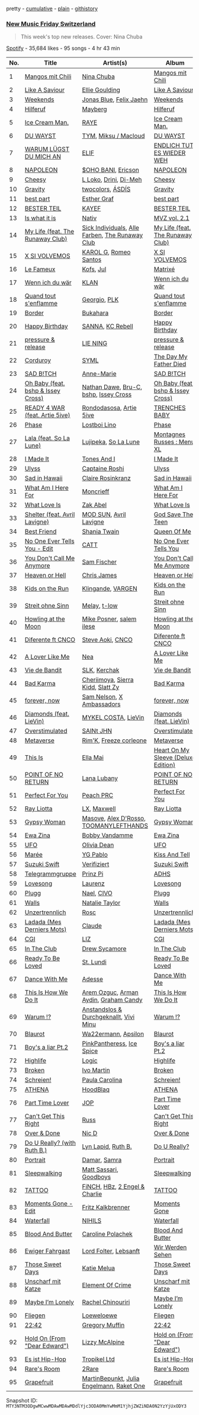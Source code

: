 pretty - [cumulative](/playlists/cumulative/37i9dQZF1DX3crNbt46mRU.md) - [plain](/playlists/plain/37i9dQZF1DX3crNbt46mRU) - [githistory](https://github.githistory.xyz/mackorone/spotify-playlist-archive/blob/main/playlists/plain/37i9dQZF1DX3crNbt46mRU)

### [New Music Friday Switzerland](https://open.spotify.com/playlist/37i9dQZF1DX3crNbt46mRU)

> This week's top new releases\. Cover: Nina Chuba

[Spotify](https://open.spotify.com/user/spotify) - 35,684 likes - 95 songs - 4 hr 43 min

| No. | Title | Artist(s) | Album | Length |
|---|---|---|---|---|
| 1 | [Mangos mit Chili](https://open.spotify.com/track/11eYmv0tA3wEoyD1Sad2Nv) | [Nina Chuba](https://open.spotify.com/artist/2kS9NyuATpYwjeB93h24H5) | [Mangos mit Chili](https://open.spotify.com/album/3qsz2ytKVv0pn17TISastM) | 2:14 |
| 2 | [Like A Saviour](https://open.spotify.com/track/5aNjxmDikP3zGMHfO9dop5) | [Ellie Goulding](https://open.spotify.com/artist/0X2BH1fck6amBIoJhDVmmJ) | [Like A Saviour](https://open.spotify.com/album/0bAL4OMaZIgjmUH3j7q6kb) | 3:40 |
| 3 | [Weekends](https://open.spotify.com/track/3JlHRjPt2TNB9h7VFf0im2) | [Jonas Blue](https://open.spotify.com/artist/1HBjj22wzbscIZ9sEb5dyf), [Felix Jaehn](https://open.spotify.com/artist/4bL2B6hmLlMWnUEZnorEtG) | [Weekends](https://open.spotify.com/album/68Ph2nuIeP3e0vzRxrUmkh) | 2:07 |
| 4 | [Hilferuf](https://open.spotify.com/track/08QqmrxcfV58x8f1o6JxKe) | [Mayberg](https://open.spotify.com/artist/0lNJF6sbrXXPubqKkkyK23) | [Hilferuf](https://open.spotify.com/album/2pV2IQwHfErIcdjNxznMqs) | 2:37 |
| 5 | [Ice Cream Man.](https://open.spotify.com/track/4p5xgTJofLgL4A3trgk7EQ) | [RAYE](https://open.spotify.com/artist/5KKpBU5eC2tJDzf0wmlRp2) | [Ice Cream Man.](https://open.spotify.com/album/0aU6C7aErcXKwpQAdTmmrY) | 4:08 |
| 6 | [DU WAYST](https://open.spotify.com/track/1ooqimwdfX7onBdJ84krPf) | [TYM](https://open.spotify.com/artist/70Rt4lMiib6ya5azoVK51v), [Miksu / Macloud](https://open.spotify.com/artist/76dRoxKtDwYkgCQePok9cU) | [DU WAYST](https://open.spotify.com/album/5Aiq4lr1j8MlpwZ4F77OwD) | 3:47 |
| 7 | [WARUM LÜGST DU MICH AN](https://open.spotify.com/track/2qwAKIcaJLIfLyNFZZNEtj) | [ELIF](https://open.spotify.com/artist/65AzRSW0jKSs0WtttEXrOw) | [ENDLICH TUT ES WIEDER WEH](https://open.spotify.com/album/0gy9vsFO42g4pgYQeetEUa) | 2:58 |
| 8 | [NAPOLEON](https://open.spotify.com/track/49EO0VHHts92I0ZRrbLCKF) | [$OHO BANI](https://open.spotify.com/artist/3KQylwDxYE7Vxli0BSuwaf), [Ericson](https://open.spotify.com/artist/2mkCm5VNJTplOKJxcDYMpa) | [NAPOLEON](https://open.spotify.com/album/7Ikc5Wa5WJR8durhYokDsg) | 2:23 |
| 9 | [Cheesy](https://open.spotify.com/track/3kK5aXZBhYSNdGDLTZVZHm) | [L Loko](https://open.spotify.com/artist/6iI54kPtuDGxFe6T3eIR53), [Drini](https://open.spotify.com/artist/5tRlhg6J2lBxI7Qb4IfL00), [Di\-Meh](https://open.spotify.com/artist/1QHLcqY9m9aoKWcjBiQV0y) | [Cheesy](https://open.spotify.com/album/0M3CQoppUlCl0IslWUvJGg) | 2:39 |
| 10 | [Gravity](https://open.spotify.com/track/7qhPd5HqLrCVpCWvpy8Hrh) | [twocolors](https://open.spotify.com/artist/7ACEUD7UsmmXrnj4OLt8f9), [ÁSDÍS](https://open.spotify.com/artist/28y5ZcfpdZAfeEE5ftCfUg) | [Gravity](https://open.spotify.com/album/6Wkt3HuhyHbxN7G9aSJ6L9) | 2:24 |
| 11 | [best part](https://open.spotify.com/track/5ASFDkvSeOP9ohZlOTBzuJ) | [Esther Graf](https://open.spotify.com/artist/1FXdfOOisB3d3hfZOjhjID) | [best part](https://open.spotify.com/album/44yMlWsOBrLIHLEWYyUcD0) | 2:39 |
| 12 | [BESTER TEIL](https://open.spotify.com/track/7CUec5WJWsOjuNMSPc093S) | [KAYEF](https://open.spotify.com/artist/4hXT6A14n901v8DU5Of337) | [BESTER TEIL](https://open.spotify.com/album/0N6amJj0qGN0K2oIxWLZfM) | 2:01 |
| 13 | [Is what it is](https://open.spotify.com/track/658YasTQ5SD2liqy8tMsJw) | [Nativ](https://open.spotify.com/artist/7ufLkxlHrq3NRaS1fCHOgq) | [MVZ vol\. 2.1](https://open.spotify.com/album/0Ej9HT1fGPR0FIEZIYW87M) | 2:56 |
| 14 | [My Life \(feat\. The Runaway Club\)](https://open.spotify.com/track/31Rh5ezRbJBxvoazjYR5UO) | [Sick Individuals](https://open.spotify.com/artist/0XqFDQJjqW5PfhfBCb53LR), [Alle Farben](https://open.spotify.com/artist/61ipISvUVa5LkJlKZnm3Oo), [The Runaway Club](https://open.spotify.com/artist/6tVdbeBMatYt5AZcmj8DnN) | [My Life \(feat\. The Runaway Club\)](https://open.spotify.com/album/6UoeRV5G11lVtKCbTB6yz7) | 2:20 |
| 15 | [X SI VOLVEMOS](https://open.spotify.com/track/3Zyk5Vd9WNPNVWxvb0EZTk) | [KAROL G](https://open.spotify.com/artist/790FomKkXshlbRYZFtlgla), [Romeo Santos](https://open.spotify.com/artist/5lwmRuXgjX8xIwlnauTZIP) | [X SI VOLVEMOS](https://open.spotify.com/album/1skkjCQGfaGg0wpVw6cq5w) | 3:23 |
| 16 | [Le Fameux](https://open.spotify.com/track/4wZhBbDiMr4lwYyWv2iRAZ) | [Kofs](https://open.spotify.com/artist/5RaQ9nmVGoTye2SI76x3yw), [Jul](https://open.spotify.com/artist/3IW7ScrzXmPvZhB27hmfgy) | [Matrixé](https://open.spotify.com/album/2aOSlDepFY62KyDrMMONpD) | 2:13 |
| 17 | [Wenn ich du wär](https://open.spotify.com/track/68GVmWjf1rNBtsdeJopEHd) | [KLAN](https://open.spotify.com/artist/3PWVGBibvYW9YfZX6ayYq8) | [Wenn ich du wär](https://open.spotify.com/album/1tHtrsJsjXzJIzVtFOAASQ) | 3:23 |
| 18 | [Quand tout s'enflamme](https://open.spotify.com/track/1QAzIazf5uGQISJqmyFWPe) | [Georgio](https://open.spotify.com/artist/6Xc0KDqzw5u6EQLgdfeoKO), [PLK](https://open.spotify.com/artist/3DCWeG2J1fZeu0Oe6i5Q6m) | [Quand tout s'enflamme](https://open.spotify.com/album/57UW4QiNsM4aOAAD4lNmjg) | 2:50 |
| 19 | [Border](https://open.spotify.com/track/7GQVWdQxc8qvipWk0qZaZ1) | [Bukahara](https://open.spotify.com/artist/21K0gLOe4i0o6l1MHd5a6W) | [Border](https://open.spotify.com/album/08R0ItXCD2IRPu5Uk4ppOE) | 3:51 |
| 20 | [Happy Birthday](https://open.spotify.com/track/2IEsTp4cFNOZVBNshXLB6k) | [SANNA](https://open.spotify.com/artist/7yCKN6vsAdJeyG5J7wGhFd), [KC Rebell](https://open.spotify.com/artist/5p7mWeX4RlvqBCxylfiXdE) | [Happy Birthday](https://open.spotify.com/album/38Ooz0yzDGiiRA7tzZq580) | 3:36 |
| 21 | [pressure & release](https://open.spotify.com/track/6BzTik1v9IdQpXMxsBXAsY) | [LIE NING](https://open.spotify.com/artist/1X6lOLyGCw9kfdChwHIbVs) | [pressure & release](https://open.spotify.com/album/2aCwGrHZVzuNtjUlxZY9JU) | 3:20 |
| 22 | [Corduroy](https://open.spotify.com/track/6QhZtK9nfaUBDILHPvAlC6) | [SYML](https://open.spotify.com/artist/6AyATGg7mDgBlZ4N5uNog0) | [The Day My Father Died](https://open.spotify.com/album/6012ywIYPi6nTdh3mu18ht) | 3:38 |
| 23 | [SAD B!TCH](https://open.spotify.com/track/4nfyxpiejEPrUHLnejED7i) | [Anne\-Marie](https://open.spotify.com/artist/1zNqDE7qDGCsyzJwohVaoX) | [SAD B!TCH](https://open.spotify.com/album/1YKrir8bqPzZKr6RyL2GTZ) | 2:12 |
| 24 | [Oh Baby \(feat\. bshp & Issey Cross\)](https://open.spotify.com/track/2F0dCzhF9W1tcXwXu99m28) | [Nathan Dawe](https://open.spotify.com/artist/2gduEC76ry33RVurAvT05p), [Bru\-C](https://open.spotify.com/artist/7GDrXlpRrdG29o4n0pNR5D), [bshp](https://open.spotify.com/artist/2RV0VshxVfkduUIHn0PLzJ), [Issey Cross](https://open.spotify.com/artist/5QrV5Vr4KdsyKtifvD6X1U) | [Oh Baby \(feat\. bshp & Issey Cross\)](https://open.spotify.com/album/7oXgMepNUWPk1dN6MpDn2C) | 2:28 |
| 25 | [READY 4 WAR \(feat\. Artie 5ive\)](https://open.spotify.com/track/0pwRSrIxfrAdTLbPaEtZli) | [Rondodasosa](https://open.spotify.com/artist/61bQ4nwIioR8w6PGxzpyY3), [Artie 5ive](https://open.spotify.com/artist/2R4kNOwHUUsuDYhKsESVbF) | [TRENCHES BABY](https://open.spotify.com/album/2hR7F1mFXBaSuGE9dL1B7i) | 2:48 |
| 26 | [Phase](https://open.spotify.com/track/7lDkcb4KnW1nyvsqReosBy) | [Lostboi Lino](https://open.spotify.com/artist/3dQiKOMNVmrryTnYTRw9qa) | [Phase](https://open.spotify.com/album/4iU12aijNY0TwwoYvCdqDn) | 2:50 |
| 27 | [Lala \(feat\. So La Lune\)](https://open.spotify.com/track/7rpLbfcLsJIe6vlsRniXTo) | [Lujipeka](https://open.spotify.com/artist/1eTRyiHsWMoWKPD6s4Kiqt), [So La Lune](https://open.spotify.com/artist/4ZW7BptOWzjNFLEqRiNCT7) | [Montagnes Russes : Menu XL](https://open.spotify.com/album/4fOthN9BlTFst0V3rhWkvW) | 2:48 |
| 28 | [I Made It](https://open.spotify.com/track/4dkf6Qfmy7730BwwIqyb4Y) | [Tones And I](https://open.spotify.com/artist/2NjfBq1NflQcKSeiDooVjY) | [I Made It](https://open.spotify.com/album/6IEdMBcT6BR8cvNx8dneew) | 4:29 |
| 29 | [Ulyss](https://open.spotify.com/track/6SLrsf0RoSwEWo6jp8fF7P) | [Captaine Roshi](https://open.spotify.com/artist/4bDcCV0zjPsVs2GxtduYry) | [Ulyss](https://open.spotify.com/album/20wAvXHkfRKHNqAx9xQRbz) | 3:17 |
| 30 | [Sad in Hawaii](https://open.spotify.com/track/72EyF0eOgaQ7B8lJe2RocO) | [Claire Rosinkranz](https://open.spotify.com/artist/3V0ZQW0dNuVaFtbVYgSI24) | [Sad in Hawaii](https://open.spotify.com/album/4GfT8q1tXsb1L4LvrMBxun) | 2:31 |
| 31 | [What Am I Here For](https://open.spotify.com/track/5ZuMDliM4Kf7XYybWxj2mP) | [Moncrieff](https://open.spotify.com/artist/7axEazQlDDxu7KBQyFTfoC) | [What Am I Here For](https://open.spotify.com/album/0poQC8eFbBU7KU8yMeEUVX) | 3:15 |
| 32 | [What Love Is](https://open.spotify.com/track/07l1hBDYxarLZjmQ3TK3cB) | [Zak Abel](https://open.spotify.com/artist/6Gk5hoM7eW8NSCYhICMDHw) | [What Love Is](https://open.spotify.com/album/5lepalLQsEQ43drCJZ44vV) | 3:15 |
| 33 | [Shelter \(feat\. Avril Lavigne\)](https://open.spotify.com/track/62pC4mgtn2CwTxEHVbCCvn) | [MOD SUN](https://open.spotify.com/artist/3u2R8st1bb6zfBqNWceRXG), [Avril Lavigne](https://open.spotify.com/artist/0p4nmQO2msCgU4IF37Wi3j) | [God Save The Teen](https://open.spotify.com/album/2nGoq5bReMW1NvKsbjoCBw) | 3:10 |
| 34 | [Best Friend](https://open.spotify.com/track/3OCTonHd9l53kBjGFvW29a) | [Shania Twain](https://open.spotify.com/artist/5e4Dhzv426EvQe3aDb64jL) | [Queen Of Me](https://open.spotify.com/album/4vgoKoyq3ep6PLN25XtS6w) | 2:39 |
| 35 | [No One Ever Tells You \- Edit](https://open.spotify.com/track/57yY3bhGZd0NaEaUPyKCrD) | [CATT](https://open.spotify.com/artist/4vECkYVXR5tUXqDk2LVzkJ) | [No One Ever Tells You](https://open.spotify.com/album/3ScWnMG8QqQONsgyUXbRqC) | 4:11 |
| 36 | [You Don't Call Me Anymore](https://open.spotify.com/track/1O2HBnIhhNJx4xRe3oDFZF) | [Sam Fischer](https://open.spotify.com/artist/6L1XC7NrmgWRlwAeLJvVtA) | [You Don't Call Me Anymore](https://open.spotify.com/album/5z3JEwnU21eNIpxyuWhkgV) | 2:57 |
| 37 | [Heaven or Hell](https://open.spotify.com/track/7wKphZVh2lwgd8XQ4lHFnj) | [Chris James](https://open.spotify.com/artist/1PU4kQGbRVMSyvawEYEjFp) | [Heaven or Hell](https://open.spotify.com/album/4BfuoL3TkRFH8Gxyz1YSqm) | 2:22 |
| 38 | [Kids on the Run](https://open.spotify.com/track/3Z1qelLeL16u46bWyqHRw1) | [Klingande](https://open.spotify.com/artist/1L9i6qZYIGQedgM9QLSyzb), [VARGEN](https://open.spotify.com/artist/0L3cTKutNivypmL0Gsbu4i) | [Kids on the Run](https://open.spotify.com/album/2ZwAYU8JNzmLHrGZK0bGlo) | 2:53 |
| 39 | [Streit ohne Sinn](https://open.spotify.com/track/5dMcsrTIgIu1iiv9Aail0g) | [Melay](https://open.spotify.com/artist/50SLokKZDcmzMlCzahfRT6), [t\-low](https://open.spotify.com/artist/3tQzzidoPfVifoURnDfgmD) | [Streit ohne Sinn](https://open.spotify.com/album/4MazMikaV9vkR4nuhQeG99) | 3:08 |
| 40 | [Howling at the Moon](https://open.spotify.com/track/4vJ0MTIjJGGa7OoVoGl1m3) | [Mike Posner](https://open.spotify.com/artist/2KsP6tYLJlTBvSUxnwlVWa), [salem ilese](https://open.spotify.com/artist/3QJUFtGBGL05vo0kCJZsmT) | [Howling at the Moon](https://open.spotify.com/album/2jA4W67AkjedTpJCnwp45y) | 2:26 |
| 41 | [Diferente ft CNCO](https://open.spotify.com/track/02dJRtnDdqon7U1CQD5BpH) | [Steve Aoki](https://open.spotify.com/artist/77AiFEVeAVj2ORpC85QVJs), [CNCO](https://open.spotify.com/artist/0eecdvMrqBftK0M1VKhaF4) | [Diferente ft CNCO](https://open.spotify.com/album/4QmDORaIrehe1FsixkVW79) | 3:19 |
| 42 | [A Lover Like Me](https://open.spotify.com/track/3WfvvgQ2RJLJiCbFP67EbI) | [Nea](https://open.spotify.com/artist/7nqlScm2smydSRl13eaP8E) | [A Lover Like Me](https://open.spotify.com/album/6mQKBQMp9uISJB9HleU9QA) | 2:52 |
| 43 | [Vie de Bandit](https://open.spotify.com/track/2LzVTA4TvwJ1W1H1bdiA79) | [SLK](https://open.spotify.com/artist/6CBm5KPNnurK4hFutVDIpz), [Kerchak](https://open.spotify.com/artist/1nRbtbdYK51y71nVOxu332) | [Vie de Bandit](https://open.spotify.com/album/5fn09pbRftPkY7Dc1aOCgt) | 2:47 |
| 44 | [Bad Karma](https://open.spotify.com/track/5fHn7u1thTOTfhcTfABwsS) | [Cheriimoya](https://open.spotify.com/artist/3RbuVoer2pZlqAXI73ElhX), [Sierra Kidd](https://open.spotify.com/artist/0U7ti3mwGrBNlKNE4YlbfT), [Slatt Zy](https://open.spotify.com/artist/2PCrvJNRI8qGLtz9QwL7fq) | [Bad Karma](https://open.spotify.com/album/4uVClL9ZxBAnqTQrII5lFu) | 3:14 |
| 45 | [forever, now](https://open.spotify.com/track/0Dy3W6m0tTRBS8sXV8Pjad) | [Sam Nelson](https://open.spotify.com/artist/4SIjsqKdaPeIVDqrALa4Mv), [X Ambassadors](https://open.spotify.com/artist/3NPpFNZtSTHheNBaWC82rB) | [forever, now](https://open.spotify.com/album/0RCibd0wibSlM02R4cCMKw) | 4:48 |
| 46 | [Diamonds \(feat\. LieVin\)](https://open.spotify.com/track/6EEa9tlDoM9KDTIrAObSof) | [MYKEL COSTA](https://open.spotify.com/artist/5K9u03cGBr44enVvFqGzzK), [LieVin](https://open.spotify.com/artist/4bCEw9lXrhxvEZQHxD8tJU) | [Diamonds \(feat\. LieVin\)](https://open.spotify.com/album/5NXSuTzMA2pEOD7OXMQlCM) | 3:08 |
| 47 | [Overstimulated](https://open.spotify.com/track/2iVENndojUZAqtTt1XNN1D) | [SAINt JHN](https://open.spotify.com/artist/0H39MdGGX6dbnnQPt6NQkZ) | [Overstimulated](https://open.spotify.com/album/4y2FzBbOg0AdaL752vGD4y) | 3:39 |
| 48 | [Metaverse](https://open.spotify.com/track/7rzjdyHmqwloCA16UBdDgg) | [Rim'K](https://open.spotify.com/artist/2eh8cEKZk4VeruUrGq748D), [Freeze corleone](https://open.spotify.com/artist/76Pl0epAMXVXJspaSuz8im) | [Metaverse](https://open.spotify.com/album/4yb1lj6MdPuKHJuQlXs5O7) | 3:13 |
| 49 | [This Is](https://open.spotify.com/track/2zuDMKJ2rSgCMtJknUJBZ9) | [Ella Mai](https://open.spotify.com/artist/7HkdQ0gt53LP4zmHsL0nap) | [Heart On My Sleeve \(Deluxe Edition\)](https://open.spotify.com/album/5PSR9tquibfWRiWVSkn6qD) | 3:26 |
| 50 | [POINT OF NO RETURN](https://open.spotify.com/track/4GgFF0xemAwyhyXDbTsXG1) | [Lana Lubany](https://open.spotify.com/artist/53jnd1fhXV7lbXSfjgk1WR) | [POINT OF NO RETURN](https://open.spotify.com/album/1B0A3zeqNO0EsFr3zaQxRq) | 3:34 |
| 51 | [Perfect For You](https://open.spotify.com/track/4BYKEjoZaJrw3qwCPhGpbP) | [Peach PRC](https://open.spotify.com/artist/006j2rer9tZJCYniu7SaWS) | [Perfect For You](https://open.spotify.com/album/1FCUqRoNBgaoLJFqbA13ir) | 2:58 |
| 52 | [Ray Liotta](https://open.spotify.com/track/2IiXj6SbQcgEjCBXDiQ5TF) | [LX](https://open.spotify.com/artist/10XY9PZCJKzUFzZOdtlQLU), [Maxwell](https://open.spotify.com/artist/0b62itBWBdLgiecXjXCqKC) | [Ray Liotta](https://open.spotify.com/album/76iCneTCFtrx8L7nUO9PGg) | 2:16 |
| 53 | [Gypsy Woman](https://open.spotify.com/track/6ouNMhTANoO9uUlt8DlKSs) | [Masove](https://open.spotify.com/artist/1SridnvhrGK3S0cfnVcOYR), [Alex D'Rosso](https://open.spotify.com/artist/6gT6Fw0g5nBD3RQiZub7cA), [TOOMANYLEFTHANDS](https://open.spotify.com/artist/5tCPpDoXfTKy5yTongtDAT) | [Gypsy Woman](https://open.spotify.com/album/0ri1EOk8hZ4v274qSXYc0a) | 2:30 |
| 54 | [Ewa Zina](https://open.spotify.com/track/6bwKe4LzFLvoXRYtHpims4) | [Bobby Vandamme](https://open.spotify.com/artist/054k3bx4tpjx1tfypvq3eq) | [Ewa Zina](https://open.spotify.com/album/0T7Tgbd6oN5KSofV69PPnB) | 2:31 |
| 55 | [UFO](https://open.spotify.com/track/0gnAwDV4RbzPDj83bXj7qV) | [Olivia Dean](https://open.spotify.com/artist/00x1fYSGhdqScXBRpSj3DW) | [UFO](https://open.spotify.com/album/1L45glxk9MvLdNLysyJPsJ) | 2:34 |
| 56 | [Marée](https://open.spotify.com/track/2Vmh64BefPoECIkqDhkTTE) | [YG Pablo](https://open.spotify.com/artist/3UHc2YZGHYS6TEYMJeDf1D) | [Kiss And Tell](https://open.spotify.com/album/3MyX3evxveBJRLG3Cey2u5) | 2:49 |
| 57 | [Suzuki Swift](https://open.spotify.com/track/7tGNyXcMm5YwSi0E5CwB2g) | [Verifiziert](https://open.spotify.com/artist/1SF4jakSq8kI38MYjFdaJG) | [Suzuki Swift](https://open.spotify.com/album/7M0T6e64FpuuLSQ6BqeotP) | 3:22 |
| 58 | [Telegrammgruppe](https://open.spotify.com/track/2aitsKYdYRd48DtNMeF4CG) | [Prinz Pi](https://open.spotify.com/artist/3OYM3jjPVR60kOqmamRRgk) | [ADHS](https://open.spotify.com/album/0ZvDRZfTh2hGGcTiLaveD5) | 3:02 |
| 59 | [Lovesong](https://open.spotify.com/track/0o3mR4sPtthqexgqD37SNc) | [Laurenz](https://open.spotify.com/artist/2SxLNXXcBhIYkH8EkSfJm5) | [Lovesong](https://open.spotify.com/album/3LAjFrpvsv8Ts51CrBc39G) | 3:06 |
| 60 | [Plugg](https://open.spotify.com/track/1sW5HQ9X4k1sXIm33iLer7) | [Nael](https://open.spotify.com/artist/6DC6bghNUySTf5wRjv81aR), [CIVO](https://open.spotify.com/artist/3pOnFT5MHIqIe9kcFCznZ8) | [Plugg](https://open.spotify.com/album/5o3Wz6hjnZ6r5xmeopHdu9) | 2:54 |
| 61 | [Walls](https://open.spotify.com/track/7xDABKlqkXpu2esECKpdO2) | [Natalie Taylor](https://open.spotify.com/artist/2WxjxdeF7GGdcCK276qViY) | [Walls](https://open.spotify.com/album/2RvK9TDTryf7oM3bjcD7JF) | 3:49 |
| 62 | [Unzertrennlich](https://open.spotify.com/track/1NAEIUBOWGIwSSFNvMDA2k) | [Rosc](https://open.spotify.com/artist/4vEIMa1vuh2eKBryiepN8c) | [Unzertrennlich](https://open.spotify.com/album/6hxVGgsFcroyngWz4Mll9t) | 2:13 |
| 63 | [Ladada \(Mes Derniers Mots\)](https://open.spotify.com/track/03M7Ky4A9kCxIXje8SijD7) | [Claude](https://open.spotify.com/artist/205nyHBi0lspcUT37YqWom) | [Ladada \(Mes Derniers Mots\)](https://open.spotify.com/album/3hd4vERZaYwErHijQDBEDO) | 2:45 |
| 64 | [CGI](https://open.spotify.com/track/2k4LnQPBzmhO8tgYliPJgD) | [LIZ](https://open.spotify.com/artist/793QToVJnVh8Op8YSqJsSm) | [CGI](https://open.spotify.com/album/29Y7nBldj5KrDc2r6Tq90H) | 2:01 |
| 65 | [In The Club](https://open.spotify.com/track/2V0UbEUzHgJEyFQNjMwHcK) | [Drew Sycamore](https://open.spotify.com/artist/2hyMuTjcOQsuC1QV0paUBA) | [In The Club](https://open.spotify.com/album/48z78CgcApFQlm1gDC0HIq) | 3:06 |
| 66 | [Ready To Be Loved](https://open.spotify.com/track/1DqxoM9tJrH8VElhileZ2v) | [St\. Lundi](https://open.spotify.com/artist/3i94wxAKQqlJyiPLDmjNdH) | [Ready To Be Loved](https://open.spotify.com/album/0n154sm1hveOmE5VKenM9n) | 3:00 |
| 67 | [Dance With Me](https://open.spotify.com/track/2tzdoLz5F3sDXoCALKCWl6) | [Adesse](https://open.spotify.com/artist/7EWemnOZ5SxADQ1z8bf0r9) | [Dance With Me](https://open.spotify.com/album/6EOIfiT1MNvE7hdMcwtgk7) | 2:48 |
| 68 | [This Is How We Do It](https://open.spotify.com/track/73P7Sv9kxCnCsRW77oXo1Z) | [Arem Ozguc](https://open.spotify.com/artist/5JJc8is4VzgOz8ZanDj18J), [Arman Aydin](https://open.spotify.com/artist/4xklx5DAtVru5uf3vSXTgf), [Graham Candy](https://open.spotify.com/artist/71KlQX0q5wz5f9iytwPfou) | [This Is How We Do It](https://open.spotify.com/album/5HeJ8rRBsSmLRMLQoqwiwS) | 2:41 |
| 69 | [Warum !?](https://open.spotify.com/track/141apECn3wcwWgqy6BQkRC) | [Anstandslos & Durchgeknallt](https://open.spotify.com/artist/5R8zS6ofKclznKk3ffudoO), [Vivi Minu](https://open.spotify.com/artist/1jk3Oyy4oKxYMYuvG4b3DH) | [Warum !?](https://open.spotify.com/album/2PP6yzZLpU5nKnJUgk5X9n) | 2:15 |
| 70 | [Blaurot](https://open.spotify.com/track/6QYbB8X90yPSEOelN9A2Io) | [Wa22ermann](https://open.spotify.com/artist/6WJVluElmUFNEsOl7TPX8X), [Apsilon](https://open.spotify.com/artist/6JqtADDgBVPjLBRFwqjuFm) | [Blaurot](https://open.spotify.com/album/1Xs1DaT8RKcAPxq8xKRlSI) | 2:54 |
| 71 | [Boy's a liar Pt.2](https://open.spotify.com/track/6AQbmUe0Qwf5PZnt4HmTXv) | [PinkPantheress](https://open.spotify.com/artist/78rUTD7y6Cy67W1RVzYs7t), [Ice Spice](https://open.spotify.com/artist/3LZZPxNDGDFVSIPqf4JuEf) | [Boy's a liar Pt.2](https://open.spotify.com/album/6cVfHBcp3AdpYY0bBglkLN) | 2:11 |
| 72 | [Highlife](https://open.spotify.com/track/5Tg9jKR0KWPD6zDXfej4fx) | [Logic](https://open.spotify.com/artist/4xRYI6VqpkE3UwrDrAZL8L) | [Highlife](https://open.spotify.com/album/3ougtWVAzlkKT3hc1xajmy) | 2:38 |
| 73 | [Broken](https://open.spotify.com/track/1rh7fa5wNUBHZbYvGWtFrO) | [Ivo Martin](https://open.spotify.com/artist/4bId6MR2fskVKIeCSEmktg) | [Broken](https://open.spotify.com/album/1sM9sx17qs2QESqMi86Hd9) | 3:00 |
| 74 | [Schreien!](https://open.spotify.com/track/6n12nfjzuGGJSK5IAmfx8A) | [Paula Carolina](https://open.spotify.com/artist/2j7Kbyq2wgLpC4tkfcixQZ) | [Schreien!](https://open.spotify.com/album/4e6jAKuaVuz2cuHju2vSyJ) | 2:54 |
| 75 | [ATHENA](https://open.spotify.com/track/2Ic4yeE0arD9AZ4RIbixFU) | [HoodBlaq](https://open.spotify.com/artist/1Wic7dyEeEpQXDBbDf6HKm) | [ATHENA](https://open.spotify.com/album/5Tf0s5kDjhaQGc17v7GgIl) | 3:30 |
| 76 | [Part Time Lover](https://open.spotify.com/track/7rKwynyjxlghUuuGkCuGLl) | [JOP](https://open.spotify.com/artist/3KKxb3BykQhR9HVdXsSlkO) | [Part Time Lover](https://open.spotify.com/album/6GydA8k4wUmyASfiSVzZAg) | 2:17 |
| 77 | [Can't Get This Right](https://open.spotify.com/track/2u38tTBCk0OBbjLBM9GoBU) | [Russ](https://open.spotify.com/artist/1z7b1Pr1rSlvWRzsW3HOrS) | [Can't Get This Right](https://open.spotify.com/album/6OQg7gd7Y0E6f8Gp8LQ1uN) | 2:25 |
| 78 | [Over & Done](https://open.spotify.com/track/2SrYguoTayQPWhMqlYiRPJ) | [Nic D](https://open.spotify.com/artist/1XlLhtgJjC4ROQZilBZAvw) | [Over & Done](https://open.spotify.com/album/1202C1Z8kSjcCgfz33mCeu) | 2:01 |
| 79 | [Do U Really? \(with Ruth B.\)](https://open.spotify.com/track/0y6M5yh5WYBZXBTrAAp3cy) | [Lyn Lapid](https://open.spotify.com/artist/4pfy05cNNTacuOQ6SiSu4v), [Ruth B.](https://open.spotify.com/artist/2WzaAvm2bBCf4pEhyuDgCY) | [Do U Really?](https://open.spotify.com/album/0GF4XbJWS3wXBssOfKFbb6) | 2:41 |
| 80 | [Portrait](https://open.spotify.com/track/3mynByp1pJOsjCkrSLrjbC) | [Damar](https://open.spotify.com/artist/05LbKtCK9GvxTXoBxqKZxu), [Samra](https://open.spotify.com/artist/6h1s4i4XKIYv4ErDelLDN0) | [Portrait](https://open.spotify.com/album/1FLbPZDywXu2JTxkIBqavm) | 2:26 |
| 81 | [Sleepwalking](https://open.spotify.com/track/1pa7rBVipooMGzVN0Nausx) | [Matt Sassari](https://open.spotify.com/artist/21dVknSLCsK37cWozWDZZS), [Goodboys](https://open.spotify.com/artist/2nm38smINjms1LtczR0Cei) | [Sleepwalking](https://open.spotify.com/album/58I1R2JazZYiVUek5rtvFY) | 2:31 |
| 82 | [TATTOO](https://open.spotify.com/track/5etNJIDM60NiNQki6Iqzmn) | [FiNCH](https://open.spotify.com/artist/1ZyqnbV7Brg5LgyS4EZCUD), [HBz](https://open.spotify.com/artist/7I2JG3CcPawkeQPE7uypHJ), [2 Engel & Charlie](https://open.spotify.com/artist/0XRkZikEumDTaGGE9mW8HA) | [TATTOO](https://open.spotify.com/album/5UYAP1rjEhePuiek9TpYjK) | 3:04 |
| 83 | [Moments Gone \- Edit](https://open.spotify.com/track/5coMYxwIrNMxtMIRJ1tWYm) | [Fritz Kalkbrenner](https://open.spotify.com/artist/08Ut1tYxtmgIInVyQqohkM) | [Moments Gone](https://open.spotify.com/album/7E5YP47yOVda2H6dZGkEm4) | 3:40 |
| 84 | [Waterfall](https://open.spotify.com/track/4fPbI1iRkmQcJaghebMG2u) | [NIHILS](https://open.spotify.com/artist/0O7NhieDairfQvi9jr66Cx) | [Waterfall](https://open.spotify.com/album/2R41dEy2THxQO6FJcqBZF8) | 4:56 |
| 85 | [Blood And Butter](https://open.spotify.com/track/1QmWunl2nbV9o9lujiLIDn) | [Caroline Polachek](https://open.spotify.com/artist/4Ge8xMJNwt6EEXOzVXju9a) | [Blood And Butter](https://open.spotify.com/album/3dedSM3XVmO5P5cSxXdU7K) | 4:28 |
| 86 | [Ewiger Fahrgast](https://open.spotify.com/track/3RXfhZCEVajHZa9lwyPruL) | [Lord Folter](https://open.spotify.com/artist/39KCAyOBvMmaBfzmCsFjf6), [Lebsanft](https://open.spotify.com/artist/4YIP17o8PviGHVQM3ISOAo) | [Wir Werden Sehen](https://open.spotify.com/album/3qx0YVMoydVJuhLPdyimfH) | 3:06 |
| 87 | [Those Sweet Days](https://open.spotify.com/track/3YNl9JAfY0q2KM48mGwkB4) | [Katie Melua](https://open.spotify.com/artist/5uCXJWo3WoXgqv3T1RlAbh) | [Those Sweet Days](https://open.spotify.com/album/2eWURDIXV0O7CM7RqCUE5Y) | 3:25 |
| 88 | [Unscharf mit Katze](https://open.spotify.com/track/30tqH2aesJpW34g6nLrGjQ) | [Element Of Crime](https://open.spotify.com/artist/3FweAJRBCbUOGR6jULfaRi) | [Unscharf mit Katze](https://open.spotify.com/album/5EdQiN6tRe6CiKAqOVda0l) | 3:46 |
| 89 | [Maybe I’m Lonely](https://open.spotify.com/track/3X3cftpXwcSXQM4fC5ihdo) | [Rachel Chinouriri](https://open.spotify.com/artist/4wrzxtBZw20ufDstKyTnnP) | [Maybe I’m Lonely](https://open.spotify.com/album/7cGahzr5hx2AfLnrd0aoKM) | 2:32 |
| 90 | [Fliegen](https://open.spotify.com/track/6jAdwIx2iofJrpAs55ywOR) | [Loeweloewe](https://open.spotify.com/artist/1WknrYnN4D7IjEhT4HU0Zf) | [Fliegen](https://open.spotify.com/album/5LfSCHSoHvKqSy7qSa1jSN) | 3:51 |
| 91 | [22:42](https://open.spotify.com/track/0sjh1igSM1Z8RYC9hE0ptE) | [Gregory Muffin](https://open.spotify.com/artist/0ZRG0IhKp1qcfyCYtiAY4x) | [22:42](https://open.spotify.com/album/2dRWwpPESpJb4tJj2ldfcA) | 2:30 |
| 92 | [Hold On \(From "Dear Edward"\)](https://open.spotify.com/track/39YmS0tsTXHloxBgU3sYf9) | [Lizzy McAlpine](https://open.spotify.com/artist/1GmsPCcpKgF9OhlNXjOsbS) | [Hold on \(From "Dear Edward"\)](https://open.spotify.com/album/06tHRR1xXpauOmo47S1DTL) | 2:36 |
| 93 | [Es ist Hip\-Hop](https://open.spotify.com/track/1C9qhwnZOmAXwLt3rjAwTp) | [Tropikel Ltd](https://open.spotify.com/artist/15VagIVEAdYm95xs0ayi1x) | [Es ist Hip\-Hop](https://open.spotify.com/album/1OEf2PzuEvLdivdrkHImgs) | 2:37 |
| 94 | [Rare's Room](https://open.spotify.com/track/5NMwkU694dCYy5pSVkYJuN) | [2Rare](https://open.spotify.com/artist/2GRDbUJRZwKzeiwxrjJdmQ) | [Rare's Room](https://open.spotify.com/album/0CSMS09vHwUQ2KeDJ3mKi3) | 2:19 |
| 95 | [Grapefruit](https://open.spotify.com/track/6tsfUUzJ5SFKP7n2H9V22F) | [MartinBepunkt](https://open.spotify.com/artist/67SeoU54DvDpkDDXtWEoOc), [Julia Engelmann](https://open.spotify.com/artist/3yKyH3s5xOHdLDfsD0W9gK), [Raket One](https://open.spotify.com/artist/3WiX1u4IpVintfUX7Qze06) | [Grapefruit](https://open.spotify.com/album/2GPa0un8izzyTkgZWgocBo) | 3:04 |

Snapshot ID: `MTY3NTM3ODgwMCwwMDAwMDAwMDdlYjc3ODA0MmYwMmM1YjhjZWZiNDA0N2YzYjUxODY3`
